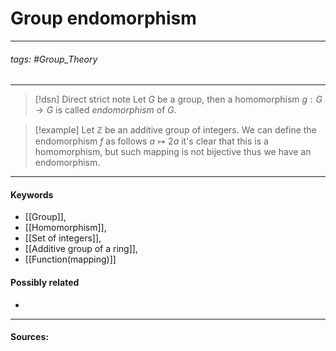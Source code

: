 # Group endomorphism
***
###### tags: #Group_Theory 
***
>[!dsn] Direct strict note
>Let $G$ be a group, then a homomorphism $g:G\to G$ is called *endomorphism*
 of $G$.

>[!example] 
>Let $\mathbb{Z}$ be an additive group of integers. We can define the endomorphism $f$ as follows
>$a\mapsto2a$
>it's clear that this is a homomorphism, but such mapping is not bijective thus we have an endomorphism.
***
#### Keywords
- [[Group]],
- [[Homomorphism]],
- [[Set of integers]],
- [[Additive group of a ring]],
- [[Function(mapping)]]
#### Possibly related
- 
***
#### Sources: